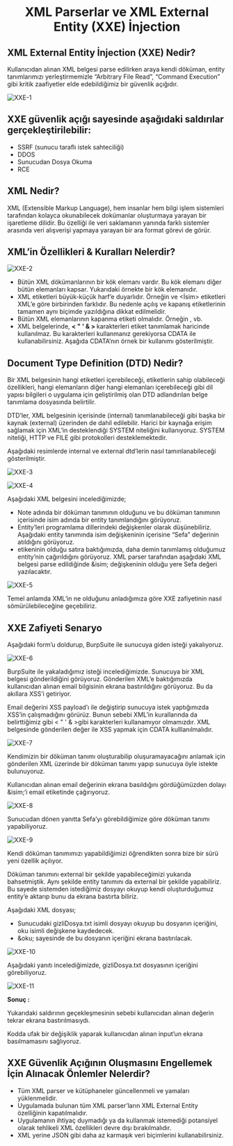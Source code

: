 <h1 align="center"> XML Parserlar ve XML External Entity (XXE) İnjection </h1>

<h2> XML External Entity İnjection (XXE) Nedir? </h2>

Kullanıcıdan alınan XML belgesi parse edilirken araya kendi döküman, entity tanımlarımızı yerleştirmemizle “Arbitrary File Read”, 
“Command Execution” gibi kritik zaafiyetler elde edebildiğimiz bir güvenlik açığıdır.

![XXE-1](https://github.com/oakkaya098/Web-Security/assets/152402130/3f506413-e402-4f20-bb3e-f4b9dda4b7fa)

<h2> XXE güvenlik açığı sayesinde aşağıdaki saldırılar gerçekleştirilebilir: </h2>

<ul>

  <li> SSRF (sunucu taraflı istek sahteciliği) </li>

  <li> DDOS </li>

  <li> Sunucudan Dosya Okuma </li>

  <li> RCE </li>
  
</ul>

<h2> XML Nedir? </h2>

XML (Extensible Markup Language), hem insanlar hem bilgi işlem sistemleri tarafından kolayca okunabilecek dokümanlar oluşturmaya yarayan bir işaretleme dilidir. 
Bu özelliği ile veri saklamanın yanında farklı sistemler arasında veri alışverişi yapmaya yarayan bir ara format görevi de görür.

<h2> XML’in Özellikleri & Kuralları Nelerdir? </h2>

![XXE-2](https://github.com/oakkaya098/Web-Security/assets/152402130/f8066748-178b-4147-a406-6c5d3a886fbd)

<ul> 

  <li> Bütün XML dökümanlarının bir kök elemanı vardır. Bu kök elemanı diğer bütün elemanları kapsar. Yukarıdaki örnekte <note> bir kök elemanıdır. </li>

  <li> XML etiketleri büyük-küçük harf’e duyarlıdır. Örneğin <isim> ve <İsim> etiketleri XML’e göre birbirinden farklıdır. 
    Bu nedenle açılış ve kapanış etiketlerinin tamamen aynı biçimde yazıldığına dikkat edilmelidir. </li>

  <li> Bütün XML elemanlarının kapanma etiketi olmalıdır. Örneğin </isim>, </soyisim> vb. </li>

  <li> XML belgelerinde, <b> < " ' & > </b> karakterleri etiket tanımlamak haricinde kullanılmaz. Bu karakterleri kullanmanız gerekiyorsa CDATA ile kullanabilirsiniz. 
    Aşağıda CDATA’nın örnek bir kullanımı gösterilmiştir. </li>

</ul>

<h2> Document Type Definition (DTD) Nedir? </h2>

Bir XML belgesinin hangi etiketleri içerebileceği, etiketlerin sahip olabileceği özellikleri, 
hangi elemanların diğer hangi elemanları içerebileceği gibi dil yapısı bilgileri o uygulama için geliştirilmiş olan DTD adlandırılan belge tanımlama dosyasında belirtilir.

DTD’ler, XML belgesinin içerisinde (internal) tanımlanabileceği gibi başka bir kaynak (external) üzerinden de dahil edilebilir. 
Harici bir kaynağa erişim sağlamak için XML’in desteklendiği SYSTEM niteliğini kullanıyoruz. SYSTEM niteliği, HTTP ve FILE gibi protokolleri desteklemektedir.

Aşağıdaki resimlerde internal ve external dtd’lerin nasıl tamınlanabileceği gösterilmiştir.

![XXE-3](https://github.com/oakkaya098/Web-Security/assets/152402130/16d33f4c-9557-4d10-8ceb-555d51852e32)

![XXE-4](https://github.com/oakkaya098/Web-Security/assets/152402130/d929ae9c-d60b-437b-98b4-6c33b86a4e4d)

Aşağıdaki XML belgesini incelediğimizde;

<ul>

  <li> Note adında bir döküman tanımının olduğunu ve bu döküman tanımının içerisinde isim adında bir entity tanımlandığını görüyoruz. </li>

  <li> Entity’leri programlama dillerindeki değişkenler olarak düşünebiliriz. Aşağıdaki entity tanımında isim değişkeninin içerisine “Sefa” değerinin atıldığını görüyoruz. </li>

  <li> <email> etikeninin olduğu satıra baktığımızda, daha demin tanımlamış olduğumuz entity’nin çağırıldığını görüyoruz. 
    XML parser tarafından aşağıdaki XML belgesi parse edildiğinde &isim; değişkeninin olduğu yere Sefa değeri yazılacaktır. </li>

</ul>

![XXE-5](https://github.com/oakkaya098/Web-Security/assets/152402130/d0b19d0b-3695-43e8-a7e4-6b7b6751e9e2)

Temel anlamda XML’in ne olduğunu anladığımıza göre XXE zafiyetinin nasıl sömürülebileceğine geçebiliriz.

<h2> XXE Zafiyeti Senaryo </h2>

Aşağıdaki form’u doldurup, BurpSuite ile sunucuya giden isteği yakalıyoruz.

![XXE-6](https://github.com/oakkaya098/Web-Security/assets/152402130/24ce068a-86b2-4016-b897-3d0cbfa8604c)

BurpSuite ile yakaladığımız isteği incelediğimizde. Sunucuya bir XML belgesi gönderildiğini görüyoruz. 
Gönderilen XML’e baktığımızda kullanıcıdan alınan email bilgisinin ekrana bastırıldığını görüyoruz. Bu da akıllara XSS’i getiriyor.

Email değerini XSS payload’ı ile değiştirip sunucuya istek yaptığımızda XSS’in çalışmadığını görürüz. 
Bunun sebebi XML’in kurallarında da belirttiğimiz gibi < " ' & >gibi karakterleri kullanamıyor olmamızdır. XML belgesinde gönderilen değer ile XSS yapmak için CDATA kulllanılmalıdır.

![XXE-7](https://github.com/oakkaya098/Web-Security/assets/152402130/2f214935-707b-4ed4-a8e3-eacea4f6b8c2)

Kendimizin bir döküman tanımı oluşturabilip oluşuramayacağını anlamak için gönderilen XML üzerinde bir döküman tanımı yapıp sunucuya öyle istekte bulunuyoruz.

Kullanıcıdan alınan email değerinin ekrana basıldığını gördüğümüzden dolayı &isim;‘i email etiketinde çağırıyoruz.

![XXE-8](https://github.com/oakkaya098/Web-Security/assets/152402130/83441531-d7f7-435f-93ea-0bea41ec72e0)

Sunucudan dönen yanıtta Sefa’yı görebildiğimize göre döküman tanımı yapabiliyoruz.

![XXE-9](https://github.com/oakkaya098/Web-Security/assets/152402130/50d23497-2c26-49d7-a917-dd4a3f3c768b)

Kendi döküman tanımımızı yapabildiğimizi öğrendikten sonra bize bir sürü yeni özellik açılıyor.

Döküman tanımını external bir şekilde yapabileceğimizi yukarıda bahsetmiştik. Aynı şekilde entity tanımını da external bir şekilde yapabiliriz. 
Bu sayede sistemden istediğimiz dosyayı okuyup kendi oluşturduğumuz entity’e aktarıp bunu da ekrana bastırta biliriz.

Aşağıdaki XML dosyası;

<ul>

  <li> Sunucudaki gizliDosya.txt isimli dosyayı okuyup bu dosyanın içeriğini, oku isimli değişkene kaydedecek. </li>

  <li> &oku; sayesinde de bu dosyanın içeriğini ekrana bastırılacak. </li>
  
</ul>

![XXE-10](https://github.com/oakkaya098/Web-Security/assets/152402130/795b6417-10a9-445f-abe9-221fc916bc52)

Aşağıdaki yanıtı incelediğimizde, gizliDosya.txt dosyasının içeriğini görebiliyoruz.

![XXE-11](https://github.com/oakkaya098/Web-Security/assets/152402130/0e868258-1ec7-4421-aaaa-ee9fb2b3448d)

<b> Sonuç : </b>

Yukarıdaki saldırının geçekleşmesinin sebebi kullanıcıdan alınan değerin tekrar ekrana bastırılmasıydı.

Kodda ufak bir değişiklik yaparak kullanıcıdan alınan input’un ekrana basılmamasını sağlıyoruz.

<h2> XXE Güvenlik Açığının Oluşmasını Engellemek İçin Alınacak Önlemler Nelerdir? </h2>

<ul>

  <li> Tüm XML parser ve kütüphaneler güncellenmeli ve yamaları yüklenmelidir. </li>

  <li> Uygulamada bulunan tüm XML parser’ların XML External Entity özelliğinin kapatılmalıdır. </li>

  <li> Uygulamanın ihtiyaç duymadığı ya da kullanmak istemediği potansiyel olarak tehlikeli XML özellikleri devre dışı bırakılmalıdır. </li>

  <li> XML yerine JSON gibi daha az karmaşık veri biçimlerini kullanabilirsiniz. </li>
  
</ul>
